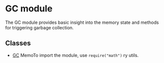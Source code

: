 # GC module

The GC module provides basic insight into the memory state and methods for triggering garbage collection.

## Classes

* [GC](/docs/modules/gc_module/gc) MemoTo import the module, use `require("math")`
ry utils.